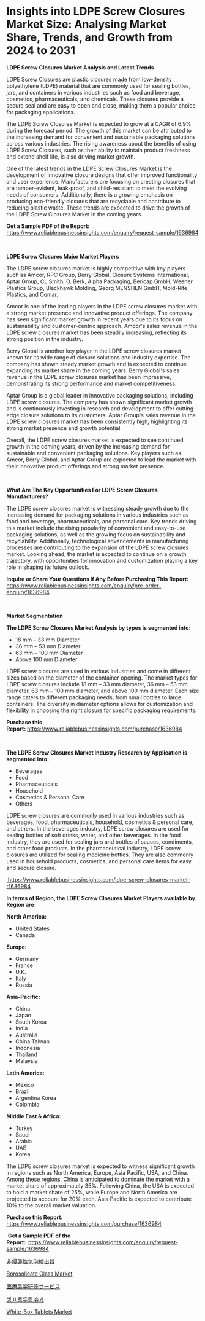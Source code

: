 <p><h1>Insights into LDPE Screw Closures Market Size: Analysing Market Share, Trends, and Growth from 2024 to 2031</h1></p><p><strong>LDPE Screw Closures Market Analysis and Latest Trends</strong></p>
<p><p>LDPE Screw Closures are plastic closures made from low-density polyethylene (LDPE) material that are commonly used for sealing bottles, jars, and containers in various industries such as food and beverage, cosmetics, pharmaceuticals, and chemicals. These closures provide a secure seal and are easy to open and close, making them a popular choice for packaging applications.</p><p>The LDPE Screw Closures Market is expected to grow at a CAGR of 6.9% during the forecast period. The growth of this market can be attributed to the increasing demand for convenient and sustainable packaging solutions across various industries. The rising awareness about the benefits of using LDPE Screw Closures, such as their ability to maintain product freshness and extend shelf life, is also driving market growth.</p><p>One of the latest trends in the LDPE Screw Closures Market is the development of innovative closure designs that offer improved functionality and user experience. Manufacturers are focusing on creating closures that are tamper-evident, leak-proof, and child-resistant to meet the evolving needs of consumers. Additionally, there is a growing emphasis on producing eco-friendly closures that are recyclable and contribute to reducing plastic waste. These trends are expected to drive the growth of the LDPE Screw Closures Market in the coming years.</p></p>
<p><strong>Get a Sample PDF of the Report:&nbsp;</strong> <a href="https://www.reliablebusinessinsights.com/enquiry/request-sample/1636984">https://www.reliablebusinessinsights.com/enquiry/request-sample/1636984</a></p>
<p>&nbsp;</p>
<p><strong>LDPE Screw Closures Major Market Players</strong></p>
<p><p>The LDPE screw closures market is highly competitive with key players such as Amcor, RPC Group, Berry Global, Closure Systems International, Aptar Group, CL Smith, O. Berk, Alpha Packaging, Bericap GmbH, Weener Plastics Group, Blackhawk Molding, Georg MENSHEN GmbH, Mold-Rite Plastics, and Comar. </p><p>Amcor is one of the leading players in the LDPE screw closures market with a strong market presence and innovative product offerings. The company has seen significant market growth in recent years due to its focus on sustainability and customer-centric approach. Amcor's sales revenue in the LDPE screw closures market has been steadily increasing, reflecting its strong position in the industry.</p><p>Berry Global is another key player in the LDPE screw closures market known for its wide range of closure solutions and industry expertise. The company has shown steady market growth and is expected to continue expanding its market share in the coming years. Berry Global's sales revenue in the LDPE screw closures market has been impressive, demonstrating its strong performance and market competitiveness.</p><p>Aptar Group is a global leader in innovative packaging solutions, including LDPE screw closures. The company has shown significant market growth and is continuously investing in research and development to offer cutting-edge closure solutions to its customers. Aptar Group's sales revenue in the LDPE screw closures market has been consistently high, highlighting its strong market presence and growth potential.</p><p>Overall, the LDPE screw closures market is expected to see continued growth in the coming years, driven by the increasing demand for sustainable and convenient packaging solutions. Key players such as Amcor, Berry Global, and Aptar Group are expected to lead the market with their innovative product offerings and strong market presence.</p></p>
<p>&nbsp;</p>
<p><strong>What Are The Key Opportunities For LDPE Screw Closures Manufacturers?</strong></p>
<p><p>The LDPE screw closures market is witnessing steady growth due to the increasing demand for packaging solutions in various industries such as food and beverage, pharmaceuticals, and personal care. Key trends driving this market include the rising popularity of convenient and easy-to-use packaging solutions, as well as the growing focus on sustainability and recyclability. Additionally, technological advancements in manufacturing processes are contributing to the expansion of the LDPE screw closures market. Looking ahead, the market is expected to continue on a growth trajectory, with opportunities for innovation and customization playing a key role in shaping its future outlook.</p></p>
<p><strong>Inquire or Share Your Questions If Any Before Purchasing This Report:</strong> <a href="https://www.reliablebusinessinsights.com/enquiry/pre-order-enquiry/1636984">https://www.reliablebusinessinsights.com/enquiry/pre-order-enquiry/1636984</a></p>
<p>&nbsp;</p>
<p><strong>Market Segmentation</strong></p>
<p><strong>The LDPE Screw Closures Market Analysis by types is segmented into:</strong></p>
<p><ul><li>18 mm – 33 mm Diameter</li><li>36 mm – 53 mm Diameter</li><li>63 mm – 100 mm Diameter</li><li>Above 100 mm Diameter</li></ul></p>
<p><p>LDPE screw closures are used in various industries and come in different sizes based on the diameter of the container opening. The market types for LDPE screw closures include 18 mm – 33 mm diameter, 36 mm – 53 mm diameter, 63 mm – 100 mm diameter, and above 100 mm diameter. Each size range caters to different packaging needs, from small bottles to large containers. The diversity in diameter options allows for customization and flexibility in choosing the right closure for specific packaging requirements.</p></p>
<p><strong>Purchase this Report:&nbsp;</strong><a href="https://www.reliablebusinessinsights.com/purchase/1636984">https://www.reliablebusinessinsights.com/purchase/1636984</a></p>
<p>&nbsp;</p>
<p><strong>The LDPE Screw Closures Market Industry Research by Application is segmented into:</strong></p>
<p><ul><li>Beverages</li><li>Food</li><li>Pharmaceuticals</li><li>Household</li><li>Cosmetics & Personal Care</li><li>Others</li></ul></p>
<p><p>LDPE screw closures are commonly used in various industries such as beverages, food, pharmaceuticals, household, cosmetics & personal care, and others. In the beverages industry, LDPE screw closures are used for sealing bottles of soft drinks, water, and other beverages. In the food industry, they are used for sealing jars and bottles of sauces, condiments, and other food products. In the pharmaceutical industry, LDPE screw closures are utilized for sealing medicine bottles. They are also commonly used in household products, cosmetics, and personal care items for easy and secure closure.</p></p>
<p><a href="https://www.reliablebusinessinsights.com/ldpe-screw-closures-market-r1636984">&nbsp;https://www.reliablebusinessinsights.com/ldpe-screw-closures-market-r1636984</a></p>
<p><strong>In terms of Region, the LDPE Screw Closures Market Players available by Region are:</strong></p>
<p>
    <p> <strong> North America: </strong>
        <ul>
            <li>United States</li>
            <li>Canada</li>
        </ul>
        </p> 
    <p> <strong> Europe: </strong>
        <ul>
            <li>Germany</li>
            <li>France</li>
            <li>U.K.</li>
            <li>Italy</li>
            <li>Russia</li>
        </ul>
        </p> 
    <p> <strong> Asia-Pacific: </strong>
        <ul>
            <li>China</li>
            <li>Japan</li>
            <li>South Korea</li>
            <li>India</li>
            <li>Australia</li>
            <li>China Taiwan</li>
            <li>Indonesia</li>
            <li>Thailand</li>
            <li>Malaysia</li>
        </ul>
        </p> 
    <p> <strong> Latin America: </strong>
        <ul>
            <li>Mexico</li>
            <li>Brazil</li>
            <li>Argentina Korea</li>
            <li>Colombia</li>
        </ul>
        </p> 
    <p> <strong> Middle East & Africa: </strong>
        <ul>
            <li>Turkey</li>
            <li>Saudi</li>
            <li>Arabia</li>
            <li>UAE</li>
            <li>Korea</li>
        </ul>
    </p>
    </p>
<p><p>The LDPE screw closures market is expected to witness significant growth in regions such as North America, Europe, Asia Pacific, USA, and China. Among these regions, China is anticipated to dominate the market with a market share of approximately 35%. Following China, the USA is expected to hold a market share of 25%, while Europe and North America are projected to account for 20% each. Asia Pacific is expected to contribute 10% to the overall market valuation.</p></p>
<p><strong>Purchase this Report: </strong><a href="https://www.reliablebusinessinsights.com/purchase/1636984">https://www.reliablebusinessinsights.com/purchase/1636984</a></p>
<p>&nbsp;<strong>Get a Sample PDF of the Report:&nbsp;&nbsp;</strong><a href="https://www.reliablebusinessinsights.com/enquiry/request-sample/1636984">https://www.reliablebusinessinsights.com/enquiry/request-sample/1636984</a></p>
<p><strong></strong></p>
<p><p><a href="https://github.com/WhitneyMurphy1982/Market-Research-Report-List-1/blob/main/846498392559.md">非侵襲性気泡検出器</a></p><p><a href="https://github.com/Alonsoolds3wq1d81czn8rbol/Market-Research-Report-List-2/blob/main/borosolicate-glass-market.md">Borosolicate Glass Market</a></p><p><a href="https://github.com/TatumKoelpin2017/Market-Research-Report-List-1/blob/main/199443292558.md">医療美学研修サービス</a></p><p><a href="https://github.com/vss5505pa7z1p/Market-Research-Report-List-2/blob/main/808261485161.md">생 비트루트 슈가</a></p><p><a href="https://github.com/KeeganBarrows2023/Market-Research-Report-List-1/blob/main/white-box-tablets-market.md">White-Box Tablets Market</a></p></p>